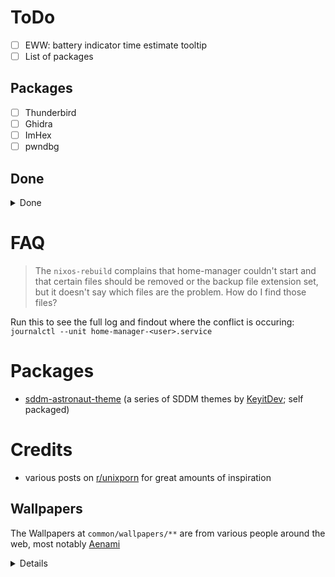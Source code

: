 # ToDo
- [ ] EWW: battery indicator time estimate tooltip
- [ ] List of packages

## Packages
- [ ] Thunderbird
- [ ] Ghidra
- [ ] ImHex
- [ ] pwndbg

## Done
<details>
<summary>Done</summary>
  
- [x] Credits section
</details>

# FAQ
> The `nixos-rebuild` complains that home-manager couldn't start and that certain files should be removed or the backup file extension set, but it doesn't say which files are the problem. How do I find those files?

Run this to see the full log and findout where the conflict is occuring:
`journalctl --unit home-manager-<user>.service`

# Packages
- [sddm-astronaut-theme](https://github.com/Keyitdev/sddm-astronaut-theme) (a series of SDDM themes by [KeyitDev](https://github.com/Keyitdev); self packaged)

# Credits
- various posts on [r/unixporn](https://www.reddit.com/r/unixporn/) for great amounts of inspiration

## Wallpapers
The Wallpapers at `common/wallpapers/**` are from various people around the web, most notably [Aenami](https://www.artstation.com/aenamiart)
<details>

|               Path               |                                   Artist                                   |
|----------------------------------|----------------------------------------------------------------------------|
| `aenami/*`                       |[Aenami](https://www.artstation.com/aenamiart)                              |
| `abandoned_satellite_dishes.jpg` |[Isaac Yeram Kim](https://www.artstation.com/isaacyeramkim)                 |
| `escaping_the_well.jpg`          | N/A                                                                        |
| `fedex_cargo_ship.jpg`           | [Plumm](https://www.humanart.cz/portfolio/Plumm)                           |
| `ghost_in_the_shell.jpg`         | N/A                                                                        |
| `the_neon_shallows.png`          | [Leiko](https://www.deviantart.com/leikoi/art/The-Neon-Shallows-823330548) |
| `the_wormworld_saga_edited.jpg`  | [Daniel Lieske](https://daniellieske.artstation.com/)                      |

If you know the artist for one of the wallpapers where it says "N/A", please let me know!
</details>
